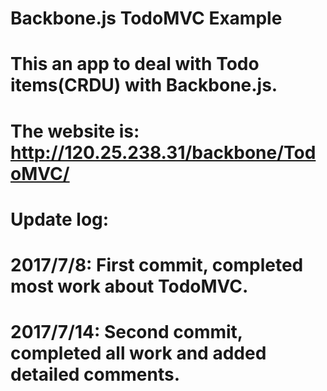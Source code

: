 # Backbone.js TodoMVC Example
# This an app to deal with Todo items(CRDU) with Backbone.js.
# The website is: http://120.25.238.31/backbone/TodoMVC/

# Update log:
# 2017/7/8:  First commit, completed most work about TodoMVC.
# 2017/7/14: Second commit, completed all work and added detailed comments.